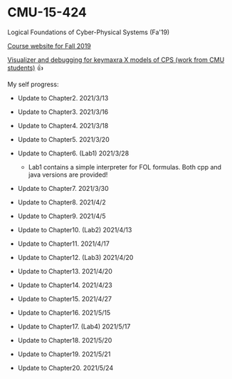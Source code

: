 # CMU-15-424

Logical Foundations of Cyber-Physical Systems (Fa'19)

[Course website for Fall 2019](http://www.symbolaris.com/course/lfcps19-schedule.html)

[Visualizer and debugging for keymaxra X models of CPS (work from CMU students)](https://github.com/dj-jazzyjaz/kerr-cheng-visualizer) :+1:

My self progress:
+ Update to Chapter2.  2021/3/13
+ Update to Chapter3.  2021/3/16
+ Update to Chapter4.  2021/3/18
+ Update to Chapter5.  2021/3/20
+ Update to Chapter6. (Lab1)  2021/3/28
  * Lab1 contains a simple interpreter for FOL formulas. Both cpp and java versions are provided!

+ Update to Chapter7.  2021/3/30
+ Update to Chapter8.  2021/4/2
+ Update to Chapter9.  2021/4/5
+ Update to Chapter10. (Lab2)  2021/4/13
+ Update to Chapter11. 2021/4/17
+ Update to Chapter12. (Lab3) 2021/4/20
+ Update to Chapter13. 2021/4/20
+ Update to Chapter14. 2021/4/23
+ Update to Chapter15. 2021/4/27
+ Update to Chapter16. 2021/5/15
+ Update to Chapter17. (Lab4) 2021/5/17
+ Update to Chapter18. 2021/5/20
+ Update to Chapter19. 2021/5/21
+ Update to Chapter20. 2021/5/24
